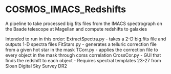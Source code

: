 # COSMOS_IMACS_Redshifts
A pipeline to take processed big.fits files from the IMACS spectrograph on the Baade telescope at Magellan and compute redshifts to galaxies

Intended to run in this order:
ExtractSpectra.py - takes a 2-D big.fits file and outputs 1-D spectra files
FitStars.py - generates a telluric correction file from a given hot star in the mask
TCorr.py - applies the correction file to every object in the mask through corss correlation
CrossCor.py - GUI that finds the redshift to each object
            - Requires spectral templates 23-27 from Sloan Digital Sky Survey DR2
